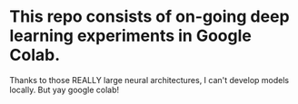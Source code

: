 # This repo consists of on-going deep learning experiments in Google Colab.

Thanks to those REALLY large neural architectures, I can't develop models locally. But yay google colab!

